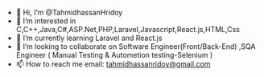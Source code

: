 - 👋 Hi, I’m @TahmidhassanHridoy
- 👀 I’m interested in C,C++,Java,C#,ASP.Net,PHP,Laravel,Javascript,React.js,HTML,Css
- 🌱 I’m currently learning Laravel and React.js
- 💞️ I’m looking to collaborate on Software Engineer(Front/Back-End) ,SQA Engineer ( Manual Testing & Autometion testing-Selenium )
- 📫 How to reach me email: tahmidhassanridoy@gmail.com

<!---
TahmidhassanHridoy/TahmidhassanHridoy is a ✨ special ✨ repository because its `README.md` (this file) appears on your GitHub profile.
You can click the Preview link to take a look at your changes.
--->
